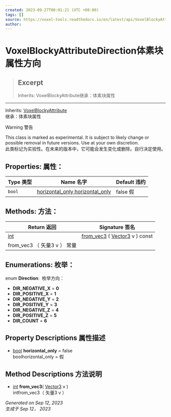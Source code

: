 ```yaml
---
created: 2023-09-27T00:01:21 (UTC +08:00)
tags: []
source: https://voxel-tools.readthedocs.io/en/latest/api/VoxelBlockyAttributeDirection/
author: 
---
```


# VoxelBlockyAttributeDirection体素块属性方向

> ## Excerpt
> Inherits: VoxelBlockyAttribute继承：体素块属性

---
Inherits: [VoxelBlockyAttribute](https://voxel-tools.readthedocs.io/en/latest/api/VoxelBlockyAttribute/)  
继承：体素块属性

Warning 警告

This class is marked as experimental. It is subject to likely change or possible removal in future versions. Use at your own discretion.  
此类标记为实验性。在未来的版本中，它可能会发生变化或删除。自行决定使用。

## Properties: 属性：

| Type 类型 | Name 名字 | Default 违约 |
| --- | --- | --- |
| `bool` | [horizontal\_only horizontal\_only](https://voxel-tools.readthedocs.io/en/latest/api/VoxelBlockyAttributeDirection/#i_horizontal_only) | false 假 |

## Methods: 方法：

| Return 返回 | Signature 签名 |
| --- | --- |
| [int](https://docs.godotengine.org/en/stable/classes/class_int.html) | [from\_vec3](https://voxel-tools.readthedocs.io/en/latest/api/VoxelBlockyAttributeDirection/#i_from_vec3) ( [Vector3](https://docs.godotengine.org/en/stable/classes/class_vector3.html) v ) const  
from\_vec3 （ 矢量3 v ） 常量 |

## Enumerations: 枚举：

enum **Direction**:  枚举方向：

-   **DIR\_NEGATIVE\_X** = **0**
-   **DIR\_POSITIVE\_X** = **1**
-   **DIR\_NEGATIVE\_Y** = **2**
-   **DIR\_POSITIVE\_Y** = **3**
-   **DIR\_NEGATIVE\_Z** = **4**
-   **DIR\_POSITIVE\_Z** = **5**
-   **DIR\_COUNT** = **6**

## Property Descriptions 属性描述

-   [bool](https://docs.godotengine.org/en/stable/classes/class_bool.html) **horizontal\_only** = false  
    boolhorizontal\_only = 假

## Method Descriptions 方法说明

-   [int](https://docs.godotengine.org/en/stable/classes/class_int.html) **from\_vec3**( [Vector3](https://docs.godotengine.org/en/stable/classes/class_vector3.html) v )  
    intfrom\_vec3（ 矢量3 v ）

_Generated on Sep 12, 2023  
生成于 Sep 12， 2023_
